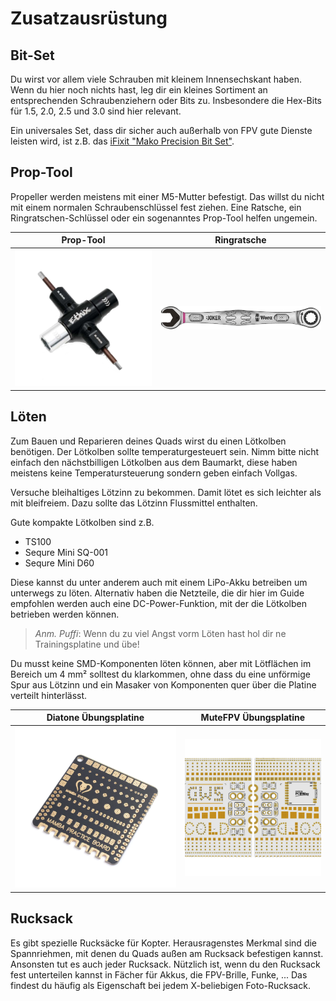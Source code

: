 # Zusatzausrüstung

## Bit-Set

Du wirst vor allem viele Schrauben mit kleinem Innensechskant haben. Wenn du hier noch nichts hast, leg dir ein kleines Sortiment an entsprechenden Schraubenziehern oder Bits zu. Insbesondere die Hex-Bits für 1.5, 2.0, 2.5 und 3.0 sind hier relevant.

Ein universales Set, dass dir sicher auch außerhalb von FPV gute Dienste leisten wird, ist z.B. das [iFixit "Mako Precision Bit Set"](https://store.ifixit.de/products/mako-driver-kit-64-precision-bits).

## Prop-Tool

Propeller werden meistens mit einer M5-Mutter befestigt. Das willst du nicht mit einem normalen Schraubenschlüssel fest ziehen. Eine Ratsche, ein Ringratschen-Schlüssel oder ein sogenanntes Prop-Tool helfen ungemein.

| Prop-Tool                                     | Ringratsche                                             |
| --------------------------------------------- | ------------------------------------------------------- |
| ![Ethix Prop Tool](/img/ethix/prop_tool.png) | ![Wera Ringratsche](/img/misc/wera_ratchet_wrench.jpg) |

## Löten

Zum Bauen und Reparieren deines Quads wirst du einen Lötkolben benötigen. Der Lötkolben sollte temperaturgesteuert sein. Nimm bitte nicht einfach den nächstbilligen Lötkolben aus dem Baumarkt, diese haben meistens keine Temperatursteuerung sondern geben einfach Vollgas.

Versuche bleihaltiges Lötzinn zu bekommen. Damit lötet es sich leichter als mit bleifreiem. Dazu sollte das Lötzinn Flussmittel enthalten.

Gute kompakte Lötkolben sind z.B.

- TS100
- Sequre Mini SQ-001
- Sequre Mini D60

Diese kannst du unter anderem auch mit einem LiPo-Akku betreiben um unterwegs zu löten. Alternativ haben die Netzteile, die dir hier im Guide empfohlen werden auch eine DC-Power-Funktion, mit der die Lötkolben betrieben werden können.

> *Anm. Puffi*: Wenn du zu viel Angst vorm Löten hast hol dir ne Trainingsplatine und übe!

Du musst keine SMD-Komponenten löten können, aber mit Lötflächen im Bereich um 4 mm² solltest du klarkommen, ohne dass du eine unförmige Spur aus Lötzinn und ein Masaker von Komponenten quer über die Platine verteilt hinterlässt.

| Diatone Übungsplatine                                                           | MuteFPV Übungsplatine                                                                |
| ------------------------------------------------------------------------------- | ------------------------------------------------------------------------------------ |
| ![Beispiel Trainingsplatine Diatone](img/diatone/soldering_practice_board.webp) | ![Beispiel Trainingsplatine MuteFPV](img/misc/mute_fpv_soldering_practice_board.png) |

## Rucksack

Es gibt spezielle Rucksäcke für Kopter. Herausragenstes Merkmal sind die Spannriehmen, mit denen du Quads außen am Rucksack befestigen kannst. Ansonsten tut es auch jeder Rucksack. Nützlich ist, wenn du den Rucksack fest unterteilen kannst in Fächer für Akkus, die FPV-Brille, Funke, ... Das findest du häufig als Eigenschaft bei jedem X-beliebigen Foto-Rucksack.
